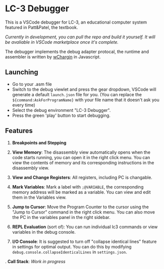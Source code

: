 # LC-3 Debugger

This is a VSCode debugger for LC-3, an educational computer system featured in Patt&Patel, the textbook.

*Currently in development, you can pull the repo and build it yourself. It will be avaliable in VSCode marketplace once it's complete.*

The debugger implements the debug adapter protocal, the runtime and assembler is written by [wChargin](https://github.com/wchargin/lc3web) in Javascript.

## Launching
* Go to your .asm file
* Switch to the debug viewlet and press the gear dropdown, VSCode will generate a default `launch.json` file for you. (You can replace the `${command:AskForProgramName}` with your file name that it doesn't ask you every time)
* Select the debug environment "LC-3 Debugger".
* Press the green 'play' button to start debugging.

## Features
1. **Breakpoints and Stepping**

2. **View Memory**: The disassembly view automatically opens when the code starts running, you can open it in the right click menu. You can view the contents of memory and its corresponding instructions in the disassembly view.

3. **View and Change Registers**: All registers, including PC is changable.

4. **Mark Variables**: Mark a label with `;@VARIABLE`, the corresponding memory address will be marked as a variable. You can view and edit them in the Variables view.

5. **Jump to Cursor**: Move the Program Counter to the cursor using the "Jump to Cursor" command in the right click menu. You can also move the PC in the variables panel in the right sidebar.

6. **REPL Evaluation** (sort of): You can run individual lc3 commands or view variables in the debug console.

7. **I/O Console**: It is suggested to turn off "collapse identical lines" feature in settings for optimal output. You can do this by modifying ```debug.console.collapseIdenticalLines``` in ```settings.json```.

. **Call Stack**: *Work in progress*
